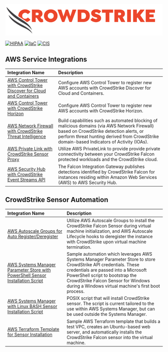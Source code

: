 ![](https://raw.githubusercontent.com/CrowdStrike/falconpy/main/docs/asset/cs-logo.png)

[![HIPAA](https://app.soluble.cloud/api/v1/public/badges/c64fe6c3-808e-4f74-be42-50d1df312b61.svg)](https://app.soluble.cloud/repos/details/github.com/bvenkat-lw/cloud-aws)  [![IaC](https://app.soluble.cloud/api/v1/public/badges/a56af908-06de-4671-8f58-f3e785f0536b.svg)](https://app.soluble.cloud/repos/details/github.com/bvenkat-lw/cloud-aws)  [![CIS](https://app.soluble.cloud/api/v1/public/badges/2b7041d7-fc31-4b01-87db-e0743d64d67e.svg)](https://app.soluble.cloud/repos/details/github.com/bvenkat-lw/cloud-aws)  


## AWS Service Integrations
| Integration Name | Description |
|:-|:-|
| [AWS Control Tower with CrowdStrike Discover for Cloud and Containers](Control-Tower/README.md) | Configure AWS Control Tower to register new AWS accounts with CrowdStrike Discover for Cloud and Containers. |
| [AWS Control Tower with CrowdStrike Horizon](Control-Tower-For-Horizon/README.md) | Configure AWS Control Tower to register new AWS accounts with CrowdStrike Horizon. |
| [AWS Network Firewall with CrowdStrike Threat Intelligence](Network-Firewall/README.md) | Build capabilities such as automated blocking of malicious domains (via AWS Network Firewall) based on CrowdStrike detection alerts, or perform threat hunting derived from CrowdStrike domain-based Indicators of Activity (IOAs). |
| [AWS Private Link with CrowdStrike Sensor Proxy](aws-privatelink/README.md) | Utilize AWS PrivateLink to provide provide private connectivity between your CrowdStrike Falcon protected workloads and the CrowdStrike cloud. |
| [AWS Security Hub with CrowdStrike Event Streams API](Falcon-Integration-Gateway/README.md) | The Falcon Integration Gateway publishes detections identified by CrowdStrike Falcon for instances residing within Amazon Web Services (AWS) to AWS Security Hub. |

## CrowdStrike Sensor Automation
| Integration Name | Description |
|:-|:-|
| [AWS Autoscale Groups for Auto Register/Deregister](Agent-Install-Examples/Cloudformation/autoscale/README.md) | Utilize AWS Autoscale Groups to install the CrowdStrike Falcon Sensor during virtual machine initialization, and AWS Autoscale Lifecycle hooks to deregister the instance with CrowdStrike upon virtual machine termination. |
| [AWS Systems Manager Parameter Store with PowerShell Sensor Installation Script](Agent-Install-Examples/powershell) | Sample automation which leverages AWS Systems Manager Parameter Store to store CrowdStrike API credentials. These credentials are passed into a Microsoft PowerShell script to bootstrap the CrowdStrike Falcon Sensor for Windows during a Windows virtual machine's first boot process. |
| [AWS Systems Manager with Linux BASH Sensor Installation Script](Agent-Install-Examples/bash) | POSIX script that will install CrowdStrike sensor. The script is current tailored to the use within AWS Systems Manager, but can be used outside the Systems Manager. |
| [AWS Terraform Template for Sensor Installation](Agent-Install-Examples/Terraform-bootstrap-s3) | Sample AWS Terraform template that builds a test VPC, creates an Ubuntu-based web server, and automatically installs the CrowdStrike Falcon sensor into the virtual machine. |